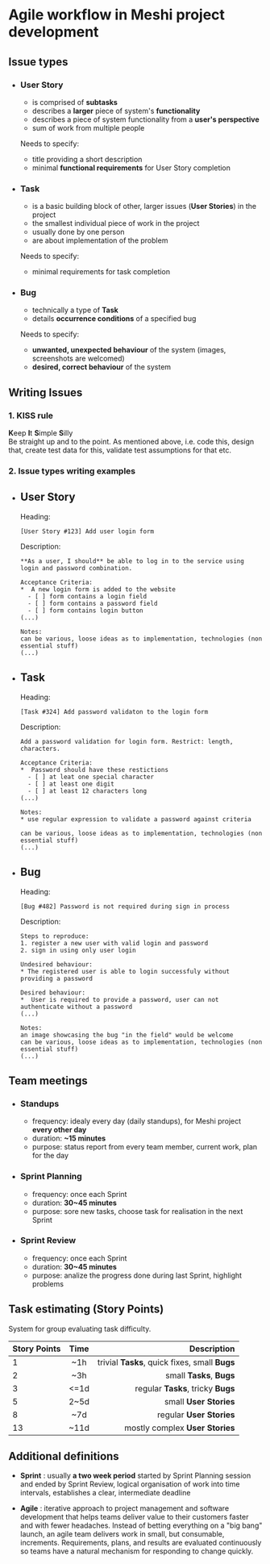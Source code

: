 # Agile workflow in Meshi project development

## Issue types

* ### **User Story**

  * is comprised of **subtasks**
  * describes a **larger** piece of system's **functionality**
  * describes a piece of system functionality from a **user's perspective**
  * sum of work from multiple people

  Needs to specify:

  * title providing a short description
  * minimal **functional requirements** for User Story completion

* ### **Task**

  * is a basic building block of other, larger issues (**User Stories**) in the project
  * the smallest individual piece of work in the project
  * usually done by one person
  * are about implementation of the problem
  
  Needs to specify:
  
  * minimal requirements for task completion

* ### **Bug**

  * technically a type of **Task**
  * details **occurrence conditions** of a specified bug
  
  Needs to specify:
  
  * **unwanted, unexpected behaviour** of the system (images, screenshots are welcomed)
  * **desired, correct behaviour** of the system

## Writing Issues

### 1. **KISS** rule

  **K**eep **I**t **S**imple **S**illy\
  Be straight up and to the point. As mentioned above, i.e. code this, design that, create test data for this, validate test assumptions for that etc.

### 2. Issue types writing **examples**

* ## **User Story**

    Heading:

      [User Story #123] Add user login form

    Description:

      **As a user, I should** be able to log in to the service using login and password combination.

      Acceptance Criteria:
      *  A new login form is added to the website
        - [ ] form contains a login field
        - [ ] form contains a password field
        - [ ] form contains login button
      (...)

      Notes:
      can be various, loose ideas as to implementation, technologies (non essential stuff)
      (...)

* ## **Task**

    Heading:

      [Task #324] Add password validaton to the login form

    Description:

      Add a password validation for login form. Restrict: length, characters.

      Acceptance Criteria:
      *  Password should have these restictions
        - [ ] at leat one special character
        - [ ] at least one digit
        - [ ] at least 12 characters long 
      (...)

      Notes:
      * use regular expression to validate a password against criteria 
      
      can be various, loose ideas as to implementation, technologies (non essential stuff)
      (...)

* ## **Bug**

    Heading:

      [Bug #482] Password is not required during sign in process

    Description:

      Steps to reproduce:
      1. register a new user with valid login and password
      2. sign in using only user login

      Undesired behaviour: 
      * The registered user is able to login successfuly without providing a password  
      
      Desired behaviour:
      *  User is required to provide a password, user can not authenticate without a password 
      (...)

      Notes:
      an image showcasing the bug "in the field" would be welcome 
      can be various, loose ideas as to implementation, technologies (non essential stuff)
      (...)

## Team meetings

* ### Standups
  
  * frequency: idealy every day (daily standups), for Meshi project **every other day**
  * duration: **~15 minutes**
  * purpose: status report from every team member, current work, plan for the day

* ### Sprint Planning
  
  * frequency: once each Sprint
  * duration: **30~45 minutes**
  * purpose: sore new tasks, choose task for realisation in the next Sprint

* ### Sprint Review

  * frequency: once each Sprint
  * duration: **30~45 minutes**
  * purpose: analize the progress done during last Sprint, highlight problems

## Task estimating (**Story Points**)

System for group evaluating task difficulty.

| Story Points      | Time | Description |
| :------------- | :----------: | -----------: |
| 1 | ~1h | trivial **Tasks**, quick fixes, small **Bugs** |
| 2 | ~3h | small **Tasks**, **Bugs** |
| 3 | <=1d | regular **Tasks**, tricky **Bugs** |
| 5 | 2~5d | small **User Stories** |
| 8 | ~7d | regular **User Stories** |
| 13 | ~11d | mostly complex **User Stories** |


## Additional definitions

* **Sprint**
: usually **a two week period** started by Sprint Planning session and ended by Sprint Review, logical organisation of work into time intervals, establishes a clear, intermediate deadline

* **Agile**
: iterative approach to project management and software development that helps teams deliver value to their customers faster and with fewer headaches. Instead of betting everything on a "big bang" launch, an agile team delivers work in small, but consumable, increments. Requirements, plans, and results are evaluated continuously so teams have a natural mechanism for responding to change quickly.
